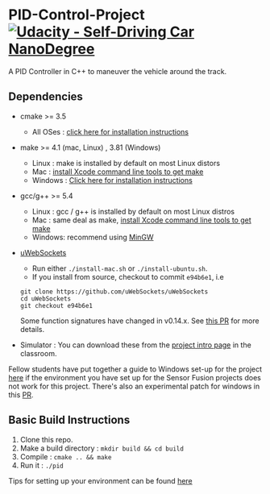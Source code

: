 # PID-Control-Project [![Udacity - Self-Driving Car NanoDegree](https://s3.amazonaws.com/udacity-sdc/github/shield-carnd.svg)](http://www.udacity.com/drive)

A PID Controller in C++ to maneuver the vehicle around the track.

Dependencies
---
* cmake >= 3.5
  * All OSes : [click here for installation instructions](https://cmake.org/install/)
* make >= 4.1 (mac, Linux) , 3.81 (Windows)
  * Linux : make is installed by default on most Linux distors
  * Mac : [install Xcode command line tools to get make](https://developer.apple.com/xcode/features/)
  * Windows : [Click here for installation instructions](http://gnuwin32.sourceforge.net/packages/make.htm)
* gcc/g++ >= 5.4
  * Linux : gcc / g++ is installed by default on most Linux distros
  * Mac : same deal as make, [install Xcode command line tools to get make](https://developer.apple.com/xcode/features/)
  * Windows: recommend using [MinGW](http://www.mingw.org/)
* [uWebSockets](https://github.com/uWebSockets/uWebSockets)
  * Run either `./install-mac.sh` or `./install-ubuntu.sh`.
  * If you install from source, checkout to commit `e94b6e1`, i.e
  ```
  git clone https://github.com/uWebSockets/uWebSockets 
  cd uWebSockets
  git checkout e94b6e1
  ```
  Some function signatures have changed in v0.14.x. See [this PR](https://github.com/udacity/CarND-MPC-Project/pull/3) for more details.

* Simulator : You can download these from the [project intro page](https://github.com/udacity/self-driving-car-sim/releases) in the classroom.

Fellow students have put together a guide to Windows set-up for the project [here](https://s3-us-west-1.amazonaws.com/udacity-selfdrivingcar/files/Kidnapped_Vehicle_Windows_Setup.pdf) if the environment you have set up for the Sensor Fusion projects does not work for this project. There's also an experimental patch for windows in this [PR](https://github.com/udacity/CarND-PID-Control-Project/pull/3).

Basic Build Instructions
---
1. Clone this repo.
2. Make a build directory : `mkdir build && cd build`
3. Compile : `cmake .. && make`
4. Run it : `./pid`

Tips for setting up your environment can be found [here](https://classroom.udacity.com/nanodegrees/nd013/parts/40f38239-66b6-46ec-ae68-03afd8a601c8/modules/0949fca6-b379-42af-a919-ee50aa304e6a/lessons/f758c44c-5e40-4e01-93b5-1a82aa4e044f/concepts/23d376c7-0195-4276-bdf0-e02f1f3c665d)


